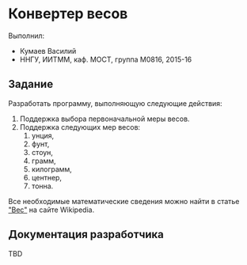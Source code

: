 ﻿# Конвертер весов

Выполнил:

 - Кумаев Василий
 - ННГУ, ИИТММ, каф. МОСТ, группа М0816, 2015-16

## Задание

Разработать программу, выполняющую следующие действия:

 1. Поддержка выбора первоначальной меры весов.
 2. Поддержка следующих мер весов:
    1. унция,
    2. фунт,
    3. стоун,
    4. грамм,
    5. килограмм,
    6. центнер,
    7. тонна.

Все необходимые математические сведения можно найти в статье
["Вес"][weight] на сайте Wikipedia.

## Документация разработчика

TBD

<!-- LINKS -->

[weight]: https://ru.wikipedia.org/wiki/Вес
